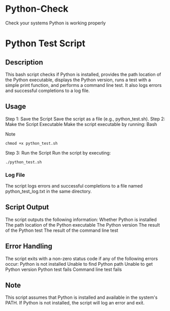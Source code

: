 # Python-Check
Check your systems Python is working properly

Python Test Script
=====================
## Description
This bash script checks if Python is installed, provides the path location of the Python executable, displays the Python version, runs a test with a simple print function, and performs a command line test. It also logs errors and successful completions to a log file.
## Usage
Step 1: Save the Script
Save the script as a file (e.g., python_test.sh).
Step 2: Make the Script Executable
Make the script executable by running:
Bash
> [!NOTE]
```
chmod +x python_test.sh
```
Step 3: Run the Script
Run the script by executing:
```
./python_test.sh
```
### Log File
The script logs errors and successful completions to a file named python_test_log.txt in the same directory.
## Script Output
The script outputs the following information:
Whether Python is installed
The path location of the Python executable
The Python version
The result of the Python test
The result of the command line test
## Error Handling
The script exits with a non-zero status code if any of the following errors occur:
Python is not installed
Unable to find Python path
Unable to get Python version
Python test fails
Command line test fails
## Note
This script assumes that Python is installed and available in the system's PATH. If Python is not installed, the script will log an error and exit.
